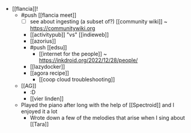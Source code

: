 - [[flancia]]!
  - #push [[flancia meet]]
    - [ ] see about ingesting (a subset of?) [[community wiki]] ~ https://communitywiki.org
    - [[activitypub]] "vs" [[indieweb]]
    - [[azorius]]
    - #push [[edsu]]
      - [[internet for the people]] ~ https://inkdroid.org/2022/12/28/people/
    - [[lazydocker]]
    - [[agora recipe]]
      - [[coop cloud troubleshooting]]
  - [[AG]]
    - :D
    - [[vier linden]]
  - Played the piano after long with the help of [[Spectroid]] and I enjoyed it a lot
    - Wrote down a few of the melodies that arise when I sing about [[Tara]]

